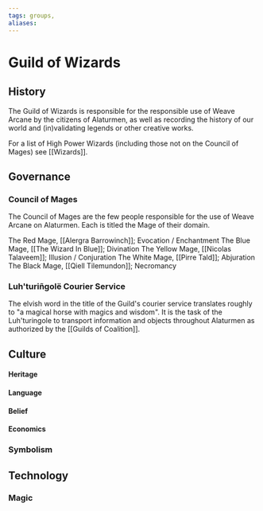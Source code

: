 ```yaml
---
tags: groups, 
aliases:
---
```


# Guild of Wizards
## History
The Guild of Wizards is responsible for the responsible use of Weave Arcane by the citizens of Alaturmen, as well as recording the history of our world and (in)validating legends or other creative works. 

For a list of High Power Wizards (including those not on the Council of Mages) see [[Wizards]].

## Governance
### Council of Mages
The Council of Mages are the few people responsible for the use of Weave Arcane on Alaturmen. Each is titled the Mage of their domain.

The Red Mage, [[Alergra Barrowinch]]; Evocation / Enchantment
The Blue Mage, [[The Wizard In Blue]]; Divination
The Yellow Mage, [[Nicolas Talaveem]]; Illusion / Conjuration
The White Mage, [[Pirre Tald]]; Abjuration
The Black Mage, [[Qiell Tilemundon]]; Necromancy

### Luh'turiñgolë Courier Service
The elvish word in the title of the Guild's courier service translates roughly to "a magical horse with magics and wisdom". It is the task of the Luh'turingole to transport information and objects throughout Alaturmen as authorized by the [[Guilds of Coalition]].

## Culture
#### Heritage
#### Language
#### Belief
#### Economics
### Symbolism
## Technology
### Magic
